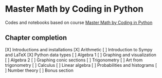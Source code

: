 # Master Math by Coding in Python

Codes and notebooks based on course [Master Math by Coding in Python](https://www.udemy.com/course/math-with-python/)

## Chapter completion

[X] Introductions and installations
[X] Arithmetic
[ ] Introduction to Sympy and LaTeX
[X] Python data types
[ ] Algebra 1
[ ] Graphing and visualization
[ ] Algebra 2
[ ] Graphing conic sections
[ ] Trigonometry
[ ] Art from trigonometry
[ ] Calculus
[ ] Linear algebra
[ ] Probabilities and histograms
[ ] Number theory
[ ] Bonus section
